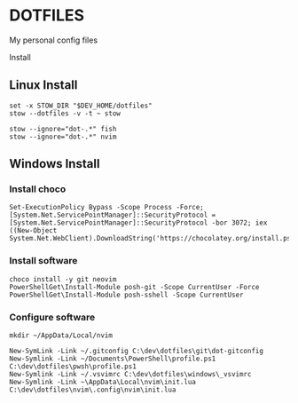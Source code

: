 # DOTFILES

My personal config files

Install 

## Linux Install

    set -x STOW_DIR "$DEV_HOME/dotfiles"
    stow --dotfiles -v -t ~ stow

    stow --ignore="dot-.*" fish
    stow --ignore="dot-.*" nvim

## Windows Install
 
### Install choco

    Set-ExecutionPolicy Bypass -Scope Process -Force; [System.Net.ServicePointManager]::SecurityProtocol = [System.Net.ServicePointManager]::SecurityProtocol -bor 3072; iex ((New-Object System.Net.WebClient).DownloadString('https://chocolatey.org/install.ps1'))

### Install software

    choco install -y git neovim
    PowerShellGet\Install-Module posh-git -Scope CurrentUser -Force
    PowerShellGet\Install-Module posh-sshell -Scope CurrentUser

### Configure software

    mkdir ~/AppData/Local/nvim

    New-SymLink -Link ~/.gitconfig C:\dev\dotfiles\git\dot-gitconfig
    New-Symlink -Link ~/Documents\PowerShell\profile.ps1 C:\dev\dotfiles\pwsh\profile.ps1
    New-Symlink -Link ~/.vsvimrc C:\dev\dotfiles\windows\_vsvimrc
    New-Symlink -Link ~\AppData\Local\nvim\init.lua C:\dev\dotfiles\nvim\.config\nvim\init.lua

